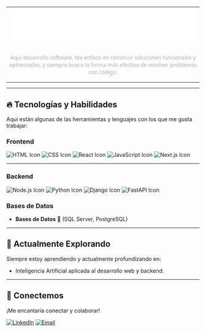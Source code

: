 <table width="100%">
  <tr>
    <td align="center">
      <img src="main-title.svg" alt="Título principal de mi perfil" style="max-width: 100%; height: auto;">
    </td>
  </tr>
  <tr>
    <td align="center">
      <p style="color: #B0B0B0; font-family: 'Segoe UI', Tahoma, Geneva, Verdana, sans-serif; margin-top: 20px;">
        Aquí desarrollo software. Me enfoco en construir soluciones funcionales y optimizadas, y siempre busco la forma más efectiva de resolver problemas con código.
      </p>
    </td>
  </tr>
</table>

---

## 🔥 Tecnologías y Habilidades

Aquí están algunas de las herramientas y lenguajes con los que me gusta trabajar:

### Frontend

![HTML Icon](https://img.shields.io/badge/-HTML5-E34F26?style=flat-square&logo=html5&logoColor=white)
![CSS Icon](https://img.shields.io/badge/-CSS3-1572B6?style=flat-square&logo=css3&logoColor=white)
![React Icon](https://img.shields.io/badge/-React-61DAFB?style=flat-square&logo=react&logoColor=white) 
![JavaScript Icon](https://img.shields.io/badge/-JavaScript-F7DF1E?style=flat-square&logo=javascript&logoColor=black) 
![Next.js Icon](https://img.shields.io/badge/-Next.js-000000?style=flat-square&logo=next.js&logoColor=white)

---

### Backend

![Node.js Icon](https://img.shields.io/badge/-Node.js-339933?style=flat-square&logo=node.js&logoColor=white) ![Python Icon](https://img.shields.io/badge/-Python-3776AB?style=flat-square&logo=python&logoColor=white) ![Django Icon](https://img.shields.io/badge/-Django-092E20?style=flat-square&logo=django&logoColor=white) ![FastAPI Icon](https://img.shields.io/badge/-FastAPI-009688?style=flat-square&logo=fastapi&logoColor=white)

### Bases de Datos
-   **Bases de Datos** 💾 (SQL Server, PostgreSQL)

---

## 🌱 Actualmente Explorando

Siempre estoy aprendiendo y actualmente profundizando en:
-   Inteligencia Artificial aplicada al desarrollo web y backend.

---

## 🤝 Conectemos

¡Me encantaría conectar y colaborar!

[![LinkedIn](https://img.shields.io/badge/LinkedIn-0077B5?style=for-the-badge&logo=linkedin&logoColor=white)]([https://www.linkedin.com/in/italo-mamani-huaricallo-514358373/])
[![Email](https://img.shields.io/badge/Email-D14836?style=for-the-badge&logo=gmail&logoColor=white)](mailto:[italomh.4work@gmail.com])
